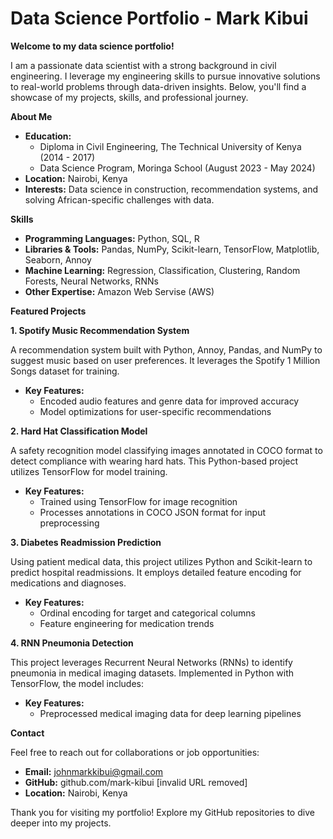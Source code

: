 # Data Science Portfolio - Mark Kibui

**Welcome to my data science portfolio!**

I am a passionate data scientist with a strong background in civil engineering. I leverage my engineering skills to pursue innovative solutions to real-world problems through data-driven insights. Below, you'll find a showcase of my projects, skills, and professional journey.

**About Me**

* **Education:**
    * Diploma in Civil Engineering, The Technical University of Kenya (2014 - 2017)
    * Data Science Program, Moringa School (August 2023 - May 2024)
* **Location:** Nairobi, Kenya
* **Interests:** Data science in construction, recommendation systems, and solving African-specific challenges with data.

**Skills**

* **Programming Languages:** Python, SQL, R
* **Libraries & Tools:** Pandas, NumPy, Scikit-learn, TensorFlow, Matplotlib, Seaborn, Annoy
* **Machine Learning:** Regression, Classification, Clustering, Random Forests, Neural Networks, RNNs
* **Other Expertise:** Amazon Web Servise (AWS)

**Featured Projects**

**1. Spotify Music Recommendation System**

A recommendation system built with Python, Annoy, Pandas, and NumPy to suggest music based on user preferences. It leverages the Spotify 1 Million Songs dataset for training.

* **Key Features:**
    * Encoded audio features and genre data for improved accuracy
    * Model optimizations for user-specific recommendations

**2. Hard Hat Classification Model**

A safety recognition model classifying images annotated in COCO format to detect compliance with wearing hard hats. This Python-based project utilizes TensorFlow for model training.

* **Key Features:**
    * Trained using TensorFlow for image recognition
    * Processes annotations in COCO JSON format for input preprocessing

**3. Diabetes Readmission Prediction**

Using patient medical data, this project utilizes Python and Scikit-learn to predict hospital readmissions. It employs detailed feature encoding for medications and diagnoses.

* **Key Features:**
    * Ordinal encoding for target and categorical columns
    * Feature engineering for medication trends

**4. RNN Pneumonia Detection**

This project leverages Recurrent Neural Networks (RNNs) to identify pneumonia in medical imaging datasets. Implemented in Python with TensorFlow, the model includes:

* **Key Features:**
    * Preprocessed medical imaging data for deep learning pipelines

**Contact**

Feel free to reach out for collaborations or job opportunities:

* **Email:** johnmarkkibui@gmail.com
* **GitHub:** github.com/mark-kibui [invalid URL removed]
* **Location:** Nairobi, Kenya

Thank you for visiting my portfolio! Explore my GitHub repositories to dive deeper into my projects.
